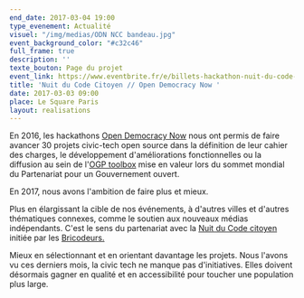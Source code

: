 ```yaml
---
end_date: 2017-03-04 19:00
type_evenement: Actualité
visuel: "/img/medias/ODN NCC bandeau.jpg"
event_background_color: "#c32c46"
full_frame: true
description: ''
texte_bouton: Page du projet
event_link: https://www.eventbrite.fr/e/billets-hackathon-nuit-du-code-citoyen-paris-31635291007
title: 'Nuit du Code Citoyen // Open Democracy Now '
date: 2017-03-03 09:00
place: Le Square Paris
layout: realisations
---
```

En 2016, les hackathons [Open Democracy Now](opendemocracynow.net) nous ont permis de faire avancer 30 projets civic-tech open source dans la définition de leur cahier des charges, le développement d'améliorations fonctionnelles ou la diffusion au sein de l'[OGP toolbox](https://ogptoolbox.org/fr/) mise en valeur lors du sommet mondial du Partenariat pour un Gouvernement ouvert.

En 2017, nous avons l'ambition de faire plus et mieux.

Plus en élargissant la cible de nos événements, à d'autres villes et d'autres thématiques connexes, comme le soutien aux nouveaux médias indépendants. C'est le sens du partenariat avec la [Nuit du Code citoyen](https://codecitoyen.github.io/) initiée par les [Bricodeurs.](https://lesbricodeurs.fr/)

Mieux en sélectionnant et en orientant davantage les projets. Nous l'avons vu ces derniers mois, la civic tech ne manque pas d'initiatives. Elles doivent désormais gagner en qualité et en accessibilité pour toucher une population plus large.
